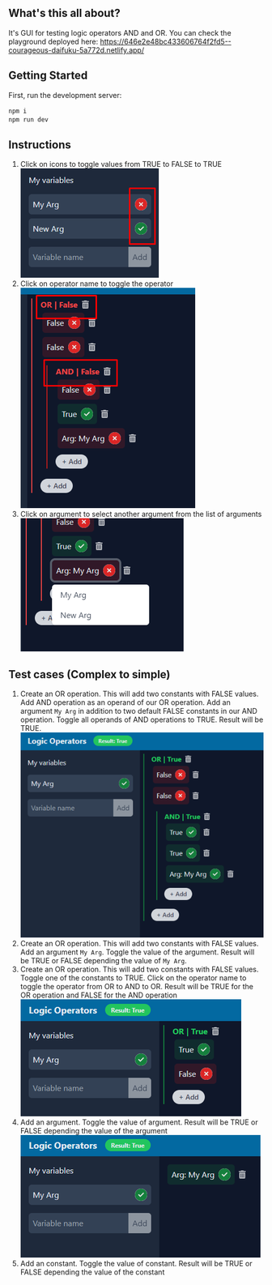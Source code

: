 ## What's this all about?
It's GUI for testing logic operators AND and OR.
You can check the playground deployed here: https://646e2e48bc433606764f2fd5--courageous-daifuku-5a772d.netlify.app/

## Getting Started

First, run the development server:

```bash
npm i
npm run dev
```

## Instructions
1. Click on icons to toggle values from TRUE to FALSE to TRUE
![Test case](./docs/Screenshot_10.png)
1. Click on operator name to toggle the operator
![Test case](./docs/Screenshot_11.png)
2. Click on argument to select another argument from the list of arguments
![Test case](./docs/Screenshot_12.png)

## Test cases (Complex to simple)
1. Create an OR operation. This will add two constants with FALSE values. Add AND operation as an operand of our OR operation. Add an argument `My Arg` in addition to two default FALSE constants in our AND operation. Toggle all operands of AND operations to TRUE. Result will be TRUE.
![Test case](./docs/Screenshot_7.png)
1. Create an OR operation. This will add two constants with FALSE values. Add an argument `My Arg`. Toggle the value of the argument. Result will be TRUE or FALSE depending the value of `My Arg`.
1. Create an OR operation. This will add two constants with FALSE values. Toggle one of the constants to TRUE. Click on the operator name to toggle the operator from OR to AND to OR. Result will be TRUE for the OR operation and FALSE for the AND operation
![Test case](./docs/Screenshot_8.png)
1. Add an argument. Toggle the value of argument. Result will be TRUE or FALSE depending the value of the argument
![Test case](./docs/Screenshot_9.png)
1. Add an constant. Toggle the value of constant. Result will be TRUE or FALSE depending the value of the constant
